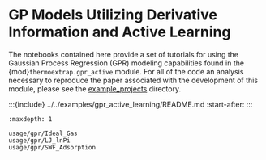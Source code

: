 # GP Models Utilizing Derivative Information and Active Learning

The notebooks contained here provide a set of tutorials for using the Gaussian Process Regression (GPR) modeling capabilities found in the {mod}`thermoextrap.gpr_active` module.
For all of the code an analysis necessary to reproduce the paper associated with the development of this module, please see the [example_projects](https://github.com/usnistgov/thermoextrap/tree/master/example_projects/gpr_active_learning) directory.

:::{include} ../../examples/gpr_active_learning/README.md
:start-after: <!-- start-docs-readme -->
:::

```{toctree}
:maxdepth: 1

usage/gpr/Ideal_Gas
usage/gpr/LJ_lnPi
usage/gpr/SWF_Adsorption
```
